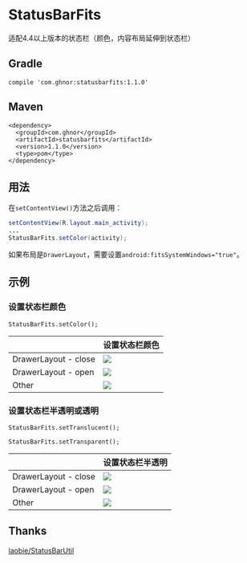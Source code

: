 # StatusBarFits
适配4.4以上版本的状态栏（颜色，内容布局延伸到状态栏）

## Gradle
```
compile 'com.ghnor:statusbarfits:1.1.0'
```

## Maven
```
<dependency>
  <groupId>com.ghnor</groupId>
  <artifactId>statusbarfits</artifactId>
  <version>1.1.0</version>
  <type>pom</type>
</dependency>
```

## 用法
在`setContentView()`方法之后调用：
```java
setContentView(R.layout.main_activity);
...
StatusBarFits.setColor(activity);
```
如果布局是`DrawerLayout`，需要设置`android:fitsSystemWindows="true"`。

## 示例

### 设置状态栏颜色

```
StatusBarFits.setColor();
```

||设置状态栏颜色|
|-----|--------------------------------------|
|DrawerLayout - close|<img src="https://github.com/ghnor/StatusBarFits/blob/master/imgs/color_drawer_close.png"/>|
|DrawerLayout - open|<img src="https://github.com/ghnor/StatusBarFits/blob/master/imgs/color_drawer_open.png"/>|
|Other|<img src="https://github.com/ghnor/StatusBarFits/blob/master/imgs/color_ordinary.png"/>|

### 设置状态栏半透明或透明

```
StatusBarFits.setTranslucent();
```
```
StatusBarFits.setTransparent();
```

||设置状态栏半透明|
|-----|--------------------------------------|
|DrawerLayout - close|<img src="https://github.com/ghnor/StatusBarFits/blob/master/imgs/translucent_drawer_close.png"/>|
|DrawerLayout - open|<img src="https://github.com/ghnor/StatusBarFits/blob/master/imgs/translucent_drawer_open.png"/>|
|Other|<img src="https://github.com/ghnor/StatusBarFits/blob/master/imgs/translucent_ordinary.png"/>|

## Thanks
[laobie/StatusBarUtil](https://github.com/laobie/StatusBarUtil)